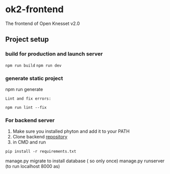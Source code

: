 # ok2-frontend

The frontend of Open Knesset v2.0

## Project setup


### build for production and launch server
````npm run build````
````npm run dev````

### generate static project
 npm run generate
```
Lint and fix errors:

npm run lint --fix
````
### For backend server
1. Make sure you installed phyton and add it to your PATH
1. Clone backend [repository](https://github.com/hasadna/ok2-backend)
1. in CMD and run 
```shell
pip install -r requirements.txt
````

manage.py migrate to install database ( so only once)
manage.py runserver (to run localhost 8000 as)


